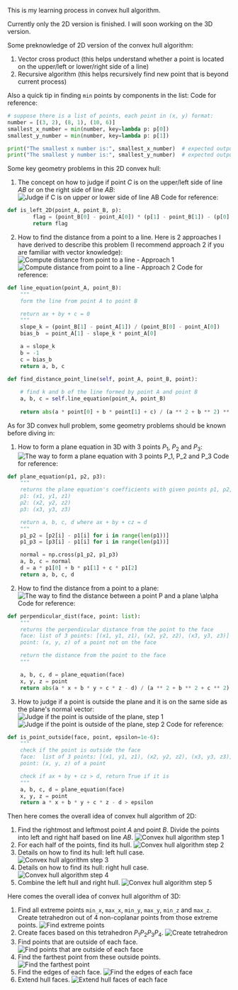This is my learning process in convex hull algorithm.

Currently only the 2D version is finished. I will soon working on the 3D version.

Some preknowledge of 2D version of the convex hull algorithm:
1. Vector cross product (this helps understand whether a point is located on the upper/left or lower/right side of a line)
2. Recursive algorithm (this helps recursively find new point that is beyond current process)

Also a quick tip in finding `min` points by components in the list: 
Code for reference:
```python
# suppose there is a list of points, each point in (x, y) format:
number = [(3, 2), (8, 1), (10, 6)]
smallest_x_number = min(number, key=lambda p: p[0])
smallest_y_number = min(number, key=lambda p: p[1])

print("The smallest x number is:", smallest_x_number)  # expected output: (3, 2)
print("The smallest y number is:", smallest_y_number)  # expected output: (8, 1)
```
Some key geometry problems in this 2D convex hull:
1. The concept on how to judge if point $C$ is on the upper/left side of line $AB$ or on the right side of line $AB$:
![Judge if $C$ is on upper or lower side of line $AB$](images/judge_C_on_which_side_AB.png)
Code for reference:
```python
def is_left_2D(point_A, point_B, p):
        flag = (point_B[0] - point_A[0]) * (p[1] - point_B[1]) - (p[0] - point_B[0]) * (point_B[1] - point_A[1]) > 0
        return flag
```
2. How to find the distance from a point to a line. Here is 2 approaches I have derived to describe this problem (I recommend approach 2 if you are familiar with vector knowledge): 
![Compute distance from point to a line - Approach 1](images/find_distance_point_line_1.png)
![Compute distance from point to a line - Approach 2](images/find_distance_point_line_2.png)
Code for reference:
```python
def line_equation(point_A, point_B):
    """
    form the line from point A to point B

    return ax + by + c = 0
    """
    slope_k = (point_B[1] - point_A[1]) / (point_B[0] - point_A[0])
    bias_b  = point_A[1] - slope_k * point_A[0]

    a = slope_k
    b = -1
    c = bias_b
    return a, b, c

def find_distance_point_line(self, point_A, point_B, point):
    
    # find k and b of the line formed by point A and point B
    a, b, c = self.line_equation(point_A, point_B)
    
    return abs(a * point[0] + b * point[1] + c) / (a ** 2 + b ** 2) ** 0.5
```
As for 3D convex hull problem, some geometry problems should be known before diving in:
1. How to form a plane equation in 3D with 3 points $P_1$, $P_2$ and $P_3$:
![The way to form a plane equation with 3 points $P_1$, $P_2$ and $P_3$](images/how_to_form_a_plane_with_3_points.png)
Code for reference:
```python
def plane_equation(p1, p2, p3):
    """
    returns the plane equation's coefficients with given points p1, p2, p3
    p1: (x1, y1, z1)
    p2: (x2, y2, z2)
    p3: (x3, y3, z3)

    return a, b, c, d where ax + by + cz = d
    """
    p1_p2 = [p2[i] - p1[i] for i in range(len(p1))]
    p1_p3 = [p3[i] - p1[i] for i in range(len(p1))]

    normal = np.cross(p1_p2, p1_p3)
    a, b, c = normal
    d = a * p1[0] + b * p1[1] + c * p1[2]
    return a, b, c, d
```

2. How to find the distance from a point to a plane:
![The way to find the distance between a point $P$ and a plane $\alpha$](images/find_distance_from_point_to_a_plane.png)
Code for reference:
```python
def perpendicular_dist(face, point: list):
    """
    returns the perpendicular distance from the point to the face
    face: list of 3 points: [(x1, y1, z1), (x2, y2, z2), (x3, y3, z3)]
    point: (x, y, z) of a point not on the face

    return the distance from the point to the face
    """

    a, b, c, d = plane_equation(face)
    x, y, z = point
    return abs(a * x + b * y + c * z - d) / (a ** 2 + b ** 2 + c ** 2) ** 0.5
```

3. How to judge if a point is outside the plane and it is on the same side as the plane's normal vector:
![Judge if the point is outside of the plane, step 1](images/judge_point_outside_a_plane_1.png)
![Judge if the point is outside of the plane, step 2](images/judge_point_outside_a_plane_2.png)
Code for reference:
```python
def is_point_outside(face, point, epsilon=1e-6):
    """
    check if the point is outside the face
    face:  list of 3 points: [(x1, y1, z1), (x2, y2, z2), (x3, y3, z3)]
    point: (x, y, z) of a point

    check if ax + by + cz > d, return True if it is
    """
    a, b, c, d = plane_equation(face)
    x, y, z = point
    return a * x + b * y + c * z - d > epsilon
```

Then here comes the overall idea of convex hull algorithm of 2D:

1. Find the rightmost and leftmost point $A$ and point $B$. Divide the points into left and right half based on line $AB$.
![Convex hull algorithm step 1](images/convex_hull_1.png)
2. For each half of the points, find its hull.
![Convex hull algorithm step 2](images/convex_hull_2.png)
3. Details on how to find its hull: left hull case.
![Convex hull algorithm step 3](images/convex_hull_3.png)
4. Details on how to find its hull: right hull case.
![Convex hull algorithm step 4](images/convex_hull_4.png)
5. Combine the left hull and right hull.
![Convex hull algorithm step 5](images/convex_hull_5.png)

Here comes the overall idea of convex hull algorithm of 3D:
1. Find all extreme points `min_x`, `max_x`, `min_y`, `max_y`, `min_z` and `max_z`. Create tetrahedron out of 4 non-coplanar points from those extreme points.
![Find extreme points](images/convex_hull_3D_1.png)
2. Create faces based on this tetrahedron $P_{1}P_{2}P_{3}P_{4}$.
![Create tetrahedron](images/convex_hull_3D_2.png)
3. Find points that are outside of each face. 
![Find points that are outside of each face](images/convex_hull_3D_3.png)
4. Find the farthest point from these outside points.
![Find the farthest point](images/convex_hull_3D_4.png)
5. Find the edges of each face.
![Find the edges of each face](images/convex_hull_3D_5.png)
6. Extend hull faces.
![Extend hull faces of each face](images/convex_hull_3D_6.png)